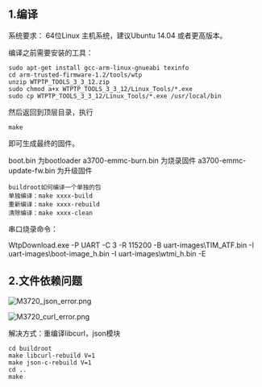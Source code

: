 ## 1.编译

系统要求：
64位Linux 主机系统，建议Ubuntu 14.04 或者更高版本。

编译之前需要安装的工具：

```shell	
sudo apt-get install gcc-arm-linux-gnueabi texinfo
cd arm-trusted-firmware-1.2/tools/wtp
unzip WTPTP_TOOLS_3_3_12.zip
sudo chmod a+x WTPTP_TOOLS_3_3_12/Linux_Tools/*.exe
sudo cp WTPTP_TOOLS_3_3_12/Linux_Tools/*.exe /usr/local/bin
```

然后返回到顶层目录，执行

```shell
make
```

即可生成最终的固件。

boot.bin 为bootloader
a3700-emmc-burn.bin 为烧录固件
a3700-emmc-update-fw.bin 为升级固件

```shell
buildroot如何编译一个单独的包
单独编译：make xxxx-build
重新编译：make xxxx-rebuild
清除编译：make xxxx-clean
```


串口烧录命令：

WtpDownload.exe -P UART -C 3 -R 115200 -B uart-images\TIM_ATF.bin -I uart-images\boot-image_h.bin -I uart-images\wtmi_h.bin -E



## 2.文件依赖问题

![M3720_json_error.png](https://i.loli.net/2021/07/16/5gAHoEnCRvztBqe.png)

![M3720_curl_error.png](https://i.loli.net/2021/07/16/H27xb9DP15BcFut.png)

解决方式：重编译libcurl，json模块

```shell
cd buildroot
make libcurl-rebuild V=1
make json-c-rebuild V=1
cd ..
make
```



